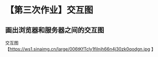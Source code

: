 # 【第三次作业】交互图

## 画出浏览器和服务器之间的交互图  

   交互图 【https://ws1.sinaimg.cn/large/006tKfTcly1filnjh66n4j30zk0qodgn.jpg 】       

